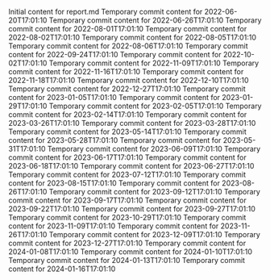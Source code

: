 Initial content for report.md
Temporary commit content for 2022-06-20T17:01:10
Temporary commit content for 2022-06-26T17:01:10
Temporary commit content for 2022-08-01T17:01:10
Temporary commit content for 2022-08-02T17:01:10
Temporary commit content for 2022-08-05T17:01:10
Temporary commit content for 2022-08-06T17:01:10
Temporary commit content for 2022-09-24T17:01:10
Temporary commit content for 2022-10-02T17:01:10
Temporary commit content for 2022-11-09T17:01:10
Temporary commit content for 2022-11-16T17:01:10
Temporary commit content for 2022-11-18T17:01:10
Temporary commit content for 2022-12-10T17:01:10
Temporary commit content for 2022-12-27T17:01:10
Temporary commit content for 2023-01-05T17:01:10
Temporary commit content for 2023-01-29T17:01:10
Temporary commit content for 2023-02-05T17:01:10
Temporary commit content for 2023-02-14T17:01:10
Temporary commit content for 2023-03-26T17:01:10
Temporary commit content for 2023-03-28T17:01:10
Temporary commit content for 2023-05-14T17:01:10
Temporary commit content for 2023-05-28T17:01:10
Temporary commit content for 2023-05-31T17:01:10
Temporary commit content for 2023-06-09T17:01:10
Temporary commit content for 2023-06-17T17:01:10
Temporary commit content for 2023-06-18T17:01:10
Temporary commit content for 2023-06-27T17:01:10
Temporary commit content for 2023-07-12T17:01:10
Temporary commit content for 2023-08-15T17:01:10
Temporary commit content for 2023-08-26T17:01:10
Temporary commit content for 2023-09-12T17:01:10
Temporary commit content for 2023-09-17T17:01:10
Temporary commit content for 2023-09-22T17:01:10
Temporary commit content for 2023-09-27T17:01:10
Temporary commit content for 2023-10-29T17:01:10
Temporary commit content for 2023-11-09T17:01:10
Temporary commit content for 2023-11-26T17:01:10
Temporary commit content for 2023-12-09T17:01:10
Temporary commit content for 2023-12-27T17:01:10
Temporary commit content for 2024-01-08T17:01:10
Temporary commit content for 2024-01-10T17:01:10
Temporary commit content for 2024-01-13T17:01:10
Temporary commit content for 2024-01-16T17:01:10
